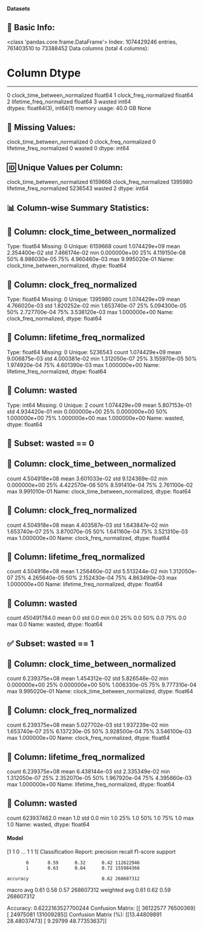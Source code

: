 #### Datasets

🧾 Basic Info:
------------------------------------------------------------
<class 'pandas.core.frame.DataFrame'>
Index: 1074429246 entries, 761403510 to 73388452
Data columns (total 4 columns):
 #   Column                         Dtype  
---  ------                         -----  
 0   clock_time_between_normalized  float64
 1   clock_freq_normalized          float64
 2   lifetime_freq_normalized       float64
 3   wasted                         int64  
dtypes: float64(3), int64(1)
memory usage: 40.0 GB
None

📌 Missing Values:
------------------------------------------------------------
clock_time_between_normalized    0
clock_freq_normalized            0
lifetime_freq_normalized         0
wasted                           0
dtype: int64

🆔 Unique Values per Column:
------------------------------------------------------------
clock_time_between_normalized    6159668
clock_freq_normalized            1395980
lifetime_freq_normalized         5236543
wasted                                 2
dtype: int64

📊 Column-wise Summary Statistics:
------------------------------------------------------------

🔹 Column: clock_time_between_normalized
----------------------------------------
Type: float64
Missing: 0
Unique: 6159668
count    1.074429e+09
mean     2.354400e-02
std      7.466174e-02
min      0.000000e+00
25%      4.119150e-08
50%      8.986030e-05
75%      4.960460e-03
max      9.995020e-01
Name: clock_time_between_normalized, dtype: float64

🔹 Column: clock_freq_normalized
----------------------------------------
Type: float64
Missing: 0
Unique: 1395980
count    1.074429e+09
mean     4.766020e-03
std      1.820252e-02
min      1.653740e-07
25%      5.094300e-05
50%      2.727700e-04
75%      3.538120e-03
max      1.000000e+00
Name: clock_freq_normalized, dtype: float64

🔹 Column: lifetime_freq_normalized
----------------------------------------
Type: float64
Missing: 0
Unique: 5236543
count    1.074429e+09
mean     9.006875e-03
std      4.000381e-02
min      1.312050e-07
25%      3.155970e-05
50%      1.974920e-04
75%      4.601390e-03
max      1.000000e+00
Name: lifetime_freq_normalized, dtype: float64

🔹 Column: wasted
----------------------------------------
Type: int64
Missing: 0
Unique: 2
count    1.074429e+09
mean     5.807153e-01
std      4.934420e-01
min      0.000000e+00
25%      0.000000e+00
50%      1.000000e+00
75%      1.000000e+00
max      1.000000e+00
Name: wasted, dtype: float64

🚫 Subset: wasted == 0
------------------------------------------------------------

🔹 Column: clock_time_between_normalized
----------------------------------------
count    4.504918e+08
mean     3.601033e-02
std      9.124369e-02
min      0.000000e+00
25%      4.422570e-06
50%      8.591410e-04
75%      2.761100e-02
max      9.991010e-01
Name: clock_time_between_normalized, dtype: float64

🔹 Column: clock_freq_normalized
----------------------------------------
count    4.504918e+08
mean     4.403587e-03
std      1.643847e-02
min      1.653740e-07
25%      3.870070e-05
50%      1.641160e-04
75%      3.521310e-03
max      1.000000e+00
Name: clock_freq_normalized, dtype: float64

🔹 Column: lifetime_freq_normalized
----------------------------------------
count    4.504918e+08
mean     1.256460e-02
std      5.513244e-02
min      1.312050e-07
25%      4.265640e-05
50%      2.152430e-04
75%      4.863490e-03
max      1.000000e+00
Name: lifetime_freq_normalized, dtype: float64

🔹 Column: wasted
----------------------------------------
count    450491784.0
mean             0.0
std              0.0
min              0.0
25%              0.0
50%              0.0
75%              0.0
max              0.0
Name: wasted, dtype: float64

✅ Subset: wasted == 1
------------------------------------------------------------

🔹 Column: clock_time_between_normalized
----------------------------------------
count    6.239375e+08
mean     1.454312e-02
std      5.826546e-02
min      0.000000e+00
25%      0.000000e+00
50%      1.006330e-05
75%      9.777310e-04
max      9.995020e-01
Name: clock_time_between_normalized, dtype: float64

🔹 Column: clock_freq_normalized
----------------------------------------
count    6.239375e+08
mean     5.027702e-03
std      1.937239e-02
min      1.653740e-07
25%      6.137230e-05
50%      3.928500e-04
75%      3.546100e-03
max      1.000000e+00
Name: clock_freq_normalized, dtype: float64

🔹 Column: lifetime_freq_normalized
----------------------------------------
count    6.239375e+08
mean     6.438144e-03
std      2.335349e-02
min      1.312050e-07
25%      2.352070e-05
50%      1.967920e-04
75%      4.395860e-03
max      1.000000e+00
Name: lifetime_freq_normalized, dtype: float64

🔹 Column: wasted
----------------------------------------
count    623937462.0
mean             1.0
std              0.0
min              1.0
25%              1.0
50%              1.0
75%              1.0
max              1.0
Name: wasted, dtype: float64
#### Model
[1 1 0 ... 1 1 1]
Classification Report:
              precision    recall  f1-score   support

           0       0.59      0.32      0.42 112622946
           1       0.63      0.84      0.72 155984366

    accuracy                           0.62 268607312
   macro avg       0.61      0.58      0.57 268607312
weighted avg       0.61      0.62      0.59 268607312

Accuracy: 0.6222163527700244
Confusion Matrix:
[[ 36122577  76500369]
 [ 24975081 131009285]]
Confusion Matrix (%):
[[13.44809891 28.48037473]
 [ 9.29799    48.77353637]]
